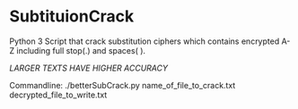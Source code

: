 # SubtituionCrack
Python 3 Script that crack substitution ciphers which contains encrypted A-Z including full stop(.) and spaces( ).


*LARGER TEXTS HAVE HIGHER ACCURACY*


Commandline: ./betterSubCrack.py name_of_file_to_crack.txt decrypted_file_to_write.txt
